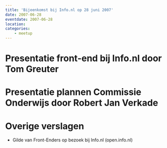 ```yaml
---
title: 'Bijeenkomst bij Info.nl op 28 juni 2007'
date: 2007-06-28
eventdate: 2007-06-28
location:
categories:
    - meetup
---
```


# Presentatie front-end bij Info.nl door Tom Greuter

# Presentatie plannen Commissie Onderwijs door Robert Jan Verkade

# Overige verslagen

-   Gilde van Front-Enders op bezoek bij Info.nl (open.info.nl)
